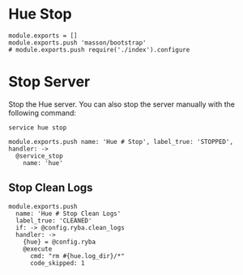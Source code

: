 
# Hue Stop

    module.exports = []
    module.exports.push 'masson/bootstrap'
    # module.exports.push require('./index').configure

# Stop Server

Stop the Hue server. You can also stop the server manually with the following
command:

```
service hue stop
```

    module.exports.push name: 'Hue # Stop', label_true: 'STOPPED', handler: ->
      @service_stop
        name: 'hue'

## Stop Clean Logs

    module.exports.push
      name: 'Hue # Stop Clean Logs'
      label_true: 'CLEANED'
      if: -> @config.ryba.clean_logs
      handler: ->
        {hue} = @config.ryba
        @execute
          cmd: "rm #{hue.log_dir}/*"
          code_skipped: 1
